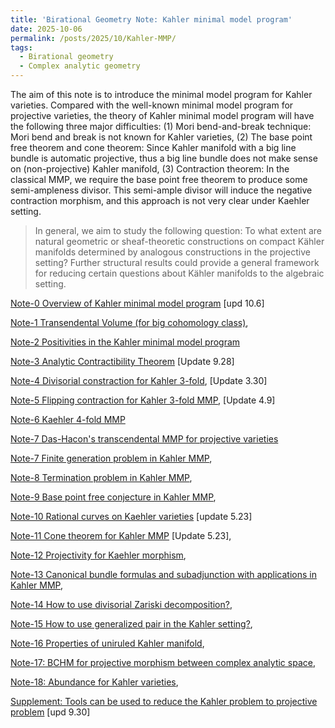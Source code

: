 ```yaml
---
title: 'Birational Geometry Note: Kahler minimal model program'
date: 2025-10-06
permalink: /posts/2025/10/Kahler-MMP/
tags:
  - Birational geometry
  - Complex analytic geometry
---
```


The aim of this note is to introduce the minimal model program for Kahler varieties. Compared with the well-known minimal model program for projective varieties, the theory of Kahler minimal model program will have the following three major difficulties: (1) Mori bend-and-break technique: Mori bend and break is not known for Kahler varieties, (2) The base point free theorem and cone theorem: Since Kahler manifold with a big line bundle is automatic projective, thus a big line bundle does not make sense on (non-projective) Kahler manifold, (3) Contraction theorem: In the classical MMP, we require the base point free theorem to produce some semi-ampleness divisor. This semi-ample divisor will induce the negative contraction morphism, and this approach is not very clear under Kaehler setting.

> In general, we aim to study the following question: To what extent are natural geometric or sheaf-theoretic constructions on compact Kähler manifolds determined by analogous constructions in the projective setting? Further structural results could provide a general framework for reducing certain questions about Kähler manifolds to the algebraic setting.


[Note-0 Overview of Kahler minimal model program](https://yilimath.github.io/files/Birational/KahlerMMP/Overview.pdf) [upd 10.6]

[Note-1 Transendental Volume (for big cohomology class)](https://yilimath.github.io/files/Birational/KahlerMMP/Volumes.pdf),

[Note-2 Positivities in the Kahler minimal model program](https://yilimath.github.io/files/Birational/KahlerMMP/Positivities.pdf)

[Note-3 Analytic Contractibility Theorem](https://yilimath.github.io/files/Birational/KahlerMMP/Contractions.pdf) [Update 9.28]

[Note-4 Divisorial constraction for Kahler 3-fold](https://yilimath.github.io/files/Birational/KahlerMMP/DivisorialCont.pdf), [Update 3.30]

[Note-5 Flipping contraction for Kahler 3-fold MMP](https://yilimath.github.io/files/Birational/KahlerMMP/FlippingCont.pdf), [Update 4.9]

[Note-6 Kaehler 4-fold MMP]()

[Note-7 Das-Hacon's transcendental MMP for projective varieties]()

[Note-7 Finite generation problem in Kahler MMP](),

[Note-8 Termination problem in Kahler MMP](),

[Note-9 Base point free conjecture in Kahler MMP](),

[Note-10 Rational curves on Kaehler varieties](https://yilimath.github.io/files/Birational/KahlerMMP/Rationalcurve.pdf) [update 5.23]

[Note-11 Cone theorem for Kahler MMP](https://yilimath.github.io/files/Birational/KahlerMMP/ConeTheorem.pdf) [Update 5.23],

[Note-12 Projectivity for Kaehler morphism](),

[Note-13 Canonical bundle formulas and subadjunction with applications in Kahler MMP](),

[Note-14 How to use divisorial Zariski decomposition?](),

[Note-15 How to use generalized pair in the Kahler setting?](),

[Note-16 Properties of uniruled Kahler manifold](),

[Note-17: BCHM for projective morphism between complex analytic space](),

[Note-18: Abundance for Kahler varieties](),

[Supplement: Tools can be used to reduce the Kahler problem to projective problem](https://yilimath.github.io/files/Birational/KahlerMMP/Toolkits.pdf) [upd 9.30]

